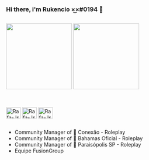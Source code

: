 ### Hi there, i'm Rukencio ×͜×#0194 👋

##

<div>
  <img height="180em" src="https://github-readme-stats.vercel.app/api?username=rukencio&show_icons=true&theme=radical" />
  <img height="180em" src="https://github-readme-stats.vercel.app/api/top-langs/?username=rukencio&layout=compact&theme=radical" />
</div>

##

<div style="display: inline_block"><br>
  <img align="center" alt="Rafa-Js" height="30" width="40" src="https://cdn.jsdelivr.net/gh/devicons/devicon/icons/javascript/javascript-plain.svg">
  <img align="center" alt="Rafa-Js" height="30" width="40" src="https://cdn.jsdelivr.net/gh/devicons/devicon/icons/discordjs/discordjs-original.svg">
  <img align="center" alt="Rafa-Js" height="30" width="40" src="https://cdn.jsdelivr.net/gh/devicons/devicon/icons/lua/lua-original-wordmark.svg">
</div>

##

- Community Manager of 🥎 Conexão - Roleplay
- Community Manager of 🌴 Bahamas Oficial - Roleplay
- Community Manager of 💢 Paraisópolis SP - Roleplay
- Equipe FusionGroup

